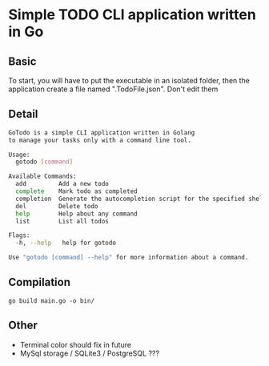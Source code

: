 # Simple TODO CLI application written in Go

## Basic

To start, you will have to put the executable in an isolated folder, then the application create a file named
".TodoFile.json".
Don't edit them

## Detail

```bash
GoTodo is a simple CLI application written in Golang
to manage your tasks only with a command line tool.

Usage:
  gotodo [command]

Available Commands:
  add         Add a new todo
  complete    Mark todo as completed
  completion  Generate the autocompletion script for the specified shell
  del         Delete todo
  help        Help about any command
  list        List all todos

Flags:
  -h, --help   help for gotodo

Use "gotodo [command] --help" for more information about a command.

```

## Compilation

`go build main.go -o bin/`

## Other

- Terminal color should fix in future
- MySql storage / SQLite3 / PostgreSQL ???
